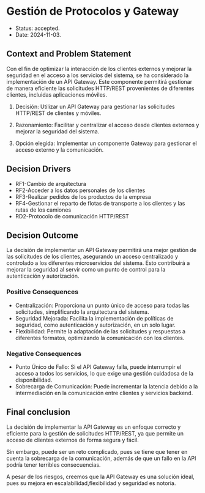 # Gestión de Protocolos y Gateway

* Status: accepted.
* Date: 2024-11-03.

## Context and Problem Statement

Con el fin de optimizar la interacción de los clientes externos y mejorar la seguridad en el acceso a los servicios del sistema, se ha considerado la implementación de un API Gateway. Este componente permitirá gestionar de manera eficiente las solicitudes HTTP/REST provenientes de diferentes clientes, incluidas aplicaciones móviles.

1.	Decisión: Utilizar un API Gateway para gestionar las solicitudes HTTP/REST de clientes y móviles.

2.	Razonamiento: Facilitar y centralizar el acceso desde clientes externos y mejorar la seguridad del sistema.

3.	Opción elegida: Implementar un componente Gateway para gestionar el acceso externo y la comunicación.


## Decision Drivers

* RF1-Cambio de arquitectura
* RF2-Acceder a los datos personales de los clientes
* RF3-Realizar pedidos de los productos de la empresa
* RF4-Gestionar el reparto de flotas de transporte a los clientes y las rutas de los camiones
* RD2-Protocolo de comunicación HTTP/REST


## Decision Outcome

La decisión de implementar un API Gateway permitirá una mejor gestión de las solicitudes de los clientes, asegurando un acceso centralizado y controlado a los diferentes microservicios del sistema. Esto contribuirá a mejorar la seguridad al servir como un punto de control para la autenticación y autorización.

### Positive Consequences

* Centralización: Proporciona un punto único de acceso para todas las solicitudes, simplificando la arquitectura del sistema.
* Seguridad Mejorada: Facilita la implementación de políticas de seguridad, como autenticación y autorización, en un solo lugar.
* Flexibilidad: Permite la adaptación de las solicitudes y respuestas a diferentes formatos, optimizando la comunicación con los clientes.

### Negative Consequences

* Punto Único de Fallo: Si el API Gateway falla, puede interrumpir el acceso a todos los servicios, lo que exige una gestión cuidadosa de la disponibilidad.
* Sobrecarga de Comunicación: Puede incrementar la latencia debido a la intermediación en la comunicación entre clientes y servicios backend.

## Final conclusion

La decisión de implementar la API Gateway es un enfoque correcto y eficiente para la gestión de solicitudes HTTP/REST, ya que permite un acceso de clientes externos de forma segura y fácil. 

Sin embargo, puede ser un reto complicado, pues se tiene que tener en cuenta la sobrecarga de la comunicación, además de que un fallo en la API podría tener terribles consecuencias. 

A pesar de los riesgos, creemos que la API Gateway es una solución ideal, pues su mejora en escalabilidad,flexibilidad y seguridad es notoria.